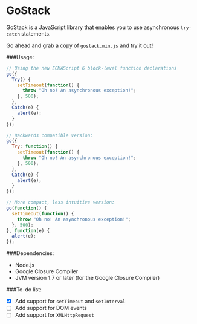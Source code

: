 GoStack
=======

GoStack is a JavaScript library that enables you to use asynchronous ``try-catch`` statements.

Go ahead and grab a copy of [``gostack.min.js``](https://raw.githubusercontent.com/bartjoyce/GoStack/master/bin/gostack.min.js) and try it out!

###Usage:
```javascript
// Using the new ECMAScript 6 block-level function declarations
go({
  Try() {
    setTimeout(function() {
      throw "Oh no! An asynchronous exception!";
    }, 500);
  },
  Catch(e) {
    alert(e);
  }
});

// Backwards compatible version:
go({
  Try: function() {
    setTimeout(function() {
      throw "Oh no! An asynchronous exception!";
    }, 500);
  },
  Catch(e) {
    alert(e);
  }
});

// More compact, less intuitive version:
go(function() {
  setTimeout(function() {
    throw "Oh no! An asynchronous exception!";
  }, 500);
}, function(e) {
  alert(e);
});
```

###Dependencies:
- Node.js
- Google Closure Compiler
- JVM version 1.7 or later (for the Google Closure Compiler)

###To-do list:
- [X] Add support for ``setTimeout`` and ``setInterval``
- [ ] Add support for DOM events
- [ ] Add support for ``XMLHttpRequest``
